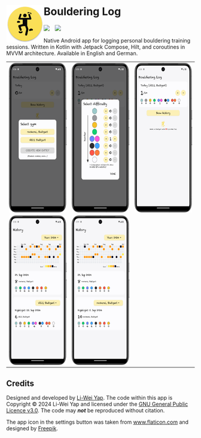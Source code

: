 # <img align="left" src="assets-github/ic_launcher.png" height="100px" /> Bouldering Log

<img src="https://img.shields.io/badge/Android-7%2B-green?style=for-the-badge&logo=android">&emsp;<img src="https://img.shields.io/badge/release-v1.0-fadf55?style=for-the-badge">

Native Android app for logging personal bouldering training sessions. Written in Kotlin with Jetpack Compose, Hilt, and coroutines in MVVM architecture. Available in English and German.

<table>
    <tbody>
        <tr>
            <td><img src="assets-github/screenshot_00_select_gym.png" height="400px" /></td>
            <td><img src="assets-github/screenshot_01_select_difficulty.png" height="400px" /></td>
            <td><img src="assets-github/screenshot_02_today.png" height="400px" /></td>
        </tr>
        <tr>
            <td><img src="assets-github/screenshot_03_vels_highlight.png" height="400px" /></td>
            <td><img src="assets-github/screenshot_04_rockerei_highlight.png" height="400px" /></td>
        </tr>
    </tbody>
</table>

## Credits

Designed and developed by [Li-Wei Yap](https://liweiyap.github.io/). The code within this app is Copyright © 2024 Li-Wei Yap and licensed under the [GNU General Public Licence v3.0](https://github.com/liweiyap/bouldertagebuch-android/blob/main/LICENSE). The code may ___not___ be reproduced without citation.

The app icon in the settings button was taken from www.flaticon.com and designed by [Freepik](https://www.freepik.com/).
